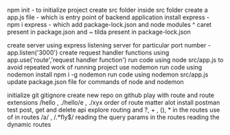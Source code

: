 npm init - to initialize project
create src folder
inside src folder create a app.js file - which is entry point of backend application
install express - npm i express - which add package-lock.json and node modules
^ caret present in package.json and ~ tilda present in package-lock.json

create server using express
listening server for particular port number - app.listen('3000')
create request handler functions using app.use('route','request handler function')
run code using node src/app.js
to avoid repeated work of running project use nodemon
run code using nodemon
install npm i -g nodemon
run code using nodemon src/app.js
update package.json file for commands of node and nodemon

initialize git
gitignore
create new repo on github
play with route and route extensions /hello , ./hello/e , ./xyx
order of route matter alot
install postman
test post, get and delete api
explore routing and ?, + , (), * in the routes
use of in routes /a/ , /.*fly$/
reading the query params in the routes
reading the dynamic routes

